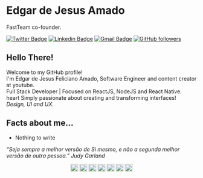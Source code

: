 # Edgar de Jesus Amado 
FastTeam co-founder.

[![Twitter Badge](https://img.shields.io/badge/-@edgarfeliciano-6633cc?style=flat-square&labelColor=6633cc&logo=twitter&logoColor=white&link=https://twitter.com/edgarfeliciano)](https://twitter.com/edgarfeliciano) 
[![Linkedin Badge](https://img.shields.io/badge/-Edgar%20Amado-6633cc?style=flat-square&logo=Linkedin&logoColor=white&link=https://www.linkedin.com/in/edgar-amado-52478619a/)](https://www.linkedin.com/in/edgar-amado-52478619a/) 
[![Gmail Badge](https://img.shields.io/badge/-edgjesus@gmail.com-6633cc?style=flat-square&logo=Gmail&logoColor=white&link=mailto:edgjesus@gmail.com)](mailto:edgjesus@gmail.com)
[![GitHub followers](https://img.shields.io/github/followers/EdgarJFA?label=Followers&style=flat-square&labelColor=6633cc&logo=github)](https://github.com/EdgarJFA/?tab=follow)

## Hello There!
Welcome to my GitHub profile!<br>
I'm Edgar de Jesus Feliciano Amado, Software Engineer and content creator at youtube.<br>
Full Stack Developer | Focused on ReactJS, NodeJS and React Native.<br>
heart Simply passionate about creating and transforming interfaces!<br>
_Design, UI and UX._

## Facts about me...
- Nothing to write

_“Seja sempre a melhor versão de Si mesmo, e não a segunda melhor versão de outra pessoa.” Judy Garland_

<!-- ![My github stats](https://github-readme-stats.vercel.app/api?username=EdgarJFA&show_icons=true) -->

<p align="center">
<a href="https://twitter.com/edgarfeliciano" target="blank"><img align="center" src="https://cdn.jsdelivr.net/npm/simple-icons@3.0.1/icons/twitter.svg" alt="Edgar Amado" height="20" width="20" /></a>
<a href="https://www.linkedin.com/in/edgar-amado-52478619a/" target="blank" ><img align="center" src="https://cdn.jsdelivr.net/npm/simple-icons@3.0.1/icons/linkedin.svg" alt="Edgar Amado" height="20" width="20" /></a>
<a href="https://www.instagram.com/edgar_phee/" target="blank"><img align="center" src="https://cdn.jsdelivr.net/npm/simple-icons@3.0.1/icons/instagram.svg" alt="Edgar Amado" height="20" width="20" /></a>
<a href="https://github.com/EdgarJFA" target="blank"><img align="center" src="https://cdn.jsdelivr.net/npm/simple-icons@3.0.1/icons/github.svg" alt="Edgar Amado" height="20" width="20" /></a>
<a href="https://br.pinterest.com/edgjesus/" target="blank"><img align="center" src="https://cdn.jsdelivr.net/npm/simple-icons@3.0.1/icons/pinterest.svg" alt="Edgar Amado" height="20" width="20" /></a>
<a href="https://dribbble.com/EdgarJesus" target="blank"><img align="center" src="https://cdn.jsdelivr.net/npm/simple-icons@3.0.1/icons/dribbble.svg" alt="Edgar Amado" height="20" width="20" /></a>
<a href="https://discord.com/channels/@me" target="blank"><img align="center" src="https://cdn.jsdelivr.net/npm/simple-icons@3.0.1/icons/discord.svg" alt="Edgar Amado" height="20" width="20" /></a>
</p>